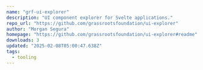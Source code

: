 ```yaml
---
name: "grf-ui-explorer"
description: "UI component explorer for Svelte applications."
repo_url: "https://github.com/grassrootsfoundation/ui-explorer"
author: "Morgan Segura"
homepage: "https://github.com/grassrootsfoundation/ui-explorer#readme"
downloads: 3
updated: "2025-02-08T05:00:47.638Z"
tags: 
  - tooling
---
```

